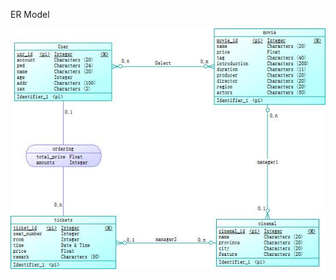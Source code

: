 ER Model

![](
https://github.com/MovieBookingMall/Dashboard/blob/master/images/02-02-1.jpg?raw=true)
